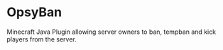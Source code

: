 # OpsyBan
Minecraft Java Plugin allowing server owners to ban, tempban and kick players from the server.
